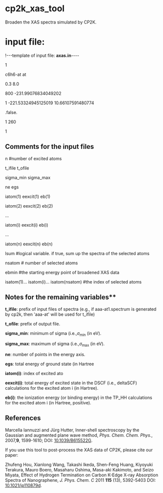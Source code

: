 # cp2k_xas_tool

Broaden the XAS spectra simulated by CP2K.

# input file: 

!---template of input file: **axas.in**----

1

c6h6-at    at

0.3   8.0

800  -231.99076834049202

1     -221.53324945125019   10.66107591480774

.false.

1  260

1   

## Comments for the input files

n        #number of excited atoms

t_ifile    t_ofile  

sigma_min     sigma_max

ne    egs  

iatom(1)   eexcit(1)   eb(1)

iatom(2)   eexcit(2)   eb(2)

... 

iatom(i)   eexcit(i)   eb(i)

...

iatom(n)   eexcit(n)   eb(n)

lsum         #logical variable. if true, sum up the spectra of the selected atoms

nsatom       # number of selected atoms

ebmin         #the starting energy point of broadened XAS data

isatom(1)... isatom(i)... isatom(nsatom)   #the index of selected atoms

## Notes for the remaining variables**

**t_ifile**: prefix of input files of spectra (e.g., if aaa-at1.spectrum is generated by cp2k, then 'aaa-at' will be used for t_ifile)
          
**t_ofile**: prefix of output file. 

**sigma_min**: minimum of sigma (i.e.,$\sigma_\mathrm{min}$ (in eV).

**sigma_max**: maximum of sigma (i.e.,$\sigma_\mathrm{max}$ (in eV). 

**ne**: number of points in the energy axis. 

**egs**: total energy of ground state (in Hartree 

**iatom(i)**: index of excited ato

**eexcit(i)**: total energy of excited state in the DSCF (i.e., deltaSCF) calculations for the excited atom i  (in Hartree).

**eb(i)**: the ionization energy (or binding energy) in the TP_HH  calculations for the excited atom i (in Hartree, positive).

## References

Marcella Iannuzzi and Jürg Hutter, Inner-shell spectroscopy by the Gaussian and augmented plane wave method, *Phys. Chem. Chem. Phys.*, 2007,**9**, 1599-1610; DOI: [10.1039/B615522G](https://doi.org/10.1039/B615522G).

If you use this tool to post-process the XAS data of CP2K, please cite our paper:

Zhufeng Hou, Xianlong Wang, Takashi Ikeda, Shen-Feng Huang, Kiyoyuki Terakura, Mauro Boero, Masaharu Oshima, Masa-aki Kakimoto, and Seizo Miyata, Effect of Hydrogen Termination on Carbon K-Edge X-ray Absorption Spectra of Nanographene, *J. Phys. Chem. C* 2011 **115** (13), 5392-5403 DOI: [10.1021/jp110879d](https://doi.org/10.1021/jp110879d).
